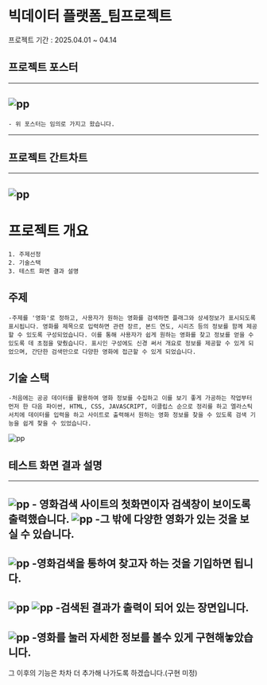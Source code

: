 # 빅데이터 플랫폼_팀프로젝트
프로젝트 기간 : 2025.04.01 ~ 04.14

## 프로젝트 포스터
-----------------------------------------------------------------------
![pp](./검색엔진%20png/영화%20검색포스터.jpg)
-----------------------------------------------------------------------
    - 위 포스터는 임의로 가지고 왔습니다.
-----------------------------------------------------------------------

## 프로젝트 간트차트
-----------------------------------------------------------------------
![pp](./검색엔진%20png/3차-검색엔진-간트차트-_Gantt-infographic_-001.jpg)
-----------------------------------------------------------------------

# 프로젝트 개요
    1. 주제선정
    2. 기술스택
    3. 테스트 화면 결과 설명

## 주제
    -주제를 '영화'로 정하고, 사용자가 원하는 영화를 검색하면 플래그와 상세정보가 표시되도록 표시됩니다. 영화를 제목으로 입력하면 관련 장르, 본드 연도, 시리즈 등의 정보를 함께 제공할 수 있도록 구성되었습니다. 이를 통해 사용자가 쉽게 원하는 영화를 찾고 정보를 얻을 수 있도록 데 초점을 맞췄습니다. 표시인 구성에도 신경 써서 개요로 정보를 제공할 수 있게 되었으며, 간단한 검색만으로 다양한 영화에 접근할 수 있게 되었습니다.

## 기술 스택
    -처음에는 공공 데이터를 활용하여 영화 정보를 수집하고 이를 보기 좋게 가공하는 작업부터 먼저 한 다음 파이썬, HTML, CSS, JAVASCRIPT, 이클립스 순으로 정리를 하고 엘라스틱 서치에 데이터를 입력을 하고 사이트로 출력해서 원하는 영화 정보를 찾을 수 있도록 검색 기능을 쉽게 찾을 수 있었습니다. 
![pp](./검색엔진%20png/기술스택.jpg)

## 테스트 화면 결과 설명
--------------------------------------------------------------------------
![pp](./검색엔진%20png/1.png)
    - 영화검색 사이트의 첫화면이자 검색창이 보이도록 출력했습니다.
![pp](./검색엔진%20png/2.png)
    -그 밖에 다양한 영화가 있는 것을 보실 수 있습니다.
--------------------------------------------------------------------------
![pp](./검색엔진%20png/3.png)
    -영화검색을 통하여 찾고자 하는 것을 기입하면 됩니다.
--------------------------------------------------------------------------
![pp](./검색엔진%20png/4.png)
![pp](./검색엔진%20png/5.png)
    -검색된 결과가 출력이 되어 있는 장면입니다.
--------------------------------------------------------------------------
![pp](./검색엔진%20png/6.png)
    -영화를 눌러 자세한 정보를 볼수 있게 구현해놓았습니다.
--------------------------------------------------------------------------
그 이후의 기능은 차차 더 추가해 나가도록 하겠습니다.(구현 미정)

